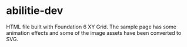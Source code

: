 # abilitie-dev

HTML file built with Foundation 6 XY Grid. The sample page has some animation effects and some of the image assets
have been converted to SVG.
